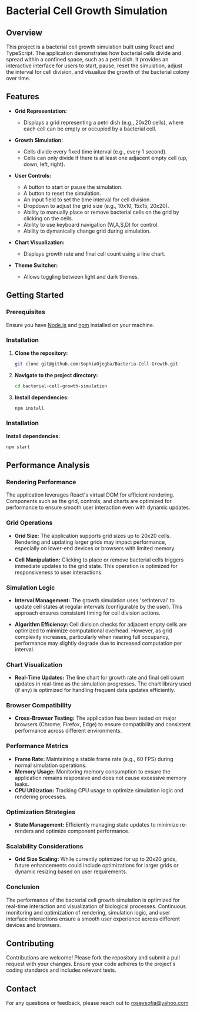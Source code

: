 # Bacterial Cell Growth Simulation

## Overview

This project is a bacterial cell growth simulation built using React and TypeScript. The application demonstrates how bacterial cells divide and spread within a confined space, such as a petri dish. It provides an interactive interface for users to start, pause, reset the simulation, adjust the interval for cell division, and visualize the growth of the bacterial colony over time.

## Features

- **Grid Representation:** 
  - Displays a grid representing a petri dish (e.g., 20x20 cells), where each cell can be empty or occupied by a bacterial cell.
  
- **Growth Simulation:**
  - Cells divide every fixed time interval (e.g., every 1 second).
  - Cells can only divide if there is at least one adjacent empty cell (up, down, left, right).
  
- **User Controls:**
  - A button to start or pause the simulation.
  - A button to reset the simulation.
  - An input field to set the time interval for cell division.
  - Dropdown to adjust the grid size (e.g., 10x10, 15x15, 20x20).
  - Ability to manually place or remove bacterial cells on the grid by clicking on the cells.
  - Ability to use keyboard navigation (W,A,S,D) for control.
  - Ability to dymanically change grid during simulation.

- **Chart Visualization:**
  - Displays growth rate and final cell count using a line chart.
  
- **Theme Switcher:**
  - Allows toggling between light and dark themes.

## Getting Started

### Prerequisites

Ensure you have [Node.js](https://nodejs.org/) and [npm](https://www.npmjs.com/) installed on your machine.

### Installation

1. **Clone the repository:**

   ```bash
   git clone git@github.com:SophiaOjegba/Bacteria-Cell-Growth.git
2. **Navigate to the project directory:**
    ```bash
    cd bacterial-cell-growth-simulation
3. **Install dependencies:**
    ```bash
    npm install
    ```

### Installation

  **Install dependencies:**
  ```bash
  npm start
  ```

## Performance Analysis

### Rendering Performance

The application leverages React's virtual DOM for efficient rendering. Components such as the grid, controls, and charts are optimized for performance to ensure smooth user interaction even with dynamic updates.

### Grid Operations

- **Grid Size:** The application supports grid sizes up to 20x20 cells. Rendering and updating larger grids may impact performance, especially on lower-end devices or browsers with limited memory.

- **Cell Manipulation:** Clicking to place or remove bacterial cells triggers immediate updates to the grid state. This operation is optimized for responsiveness to user interactions.

### Simulation Logic

- **Interval Management:** The growth simulation uses 'setInterval' to update cell states at regular intervals (configurable by the user). This approach ensures consistent timing for cell division actions.

- **Algorithm Efficiency:** Cell division checks for adjacent empty cells are optimized to minimize computational overhead. However, as grid complexity increases, particularly when nearing full occupancy, performance may slightly degrade due to increased computation per interval.

### Chart Visualization

- **Real-Time Updates:** The line chart for growth rate and final cell count updates in real-time as the simulation progresses. The chart library used (if any) is optimized for handling frequent data updates efficiently.

### Browser Compatibility

- **Cross-Browser Testing:** The application has been tested on major browsers (Chrome, Firefox, Edge) to ensure compatibility and consistent performance across different environments.

### Performance Metrics

- **Frame Rate:** Maintaining a stable frame rate (e.g., 60 FPS) during normal simulation operations.
- **Memory Usage:** Monitoring memory consumption to ensure the application remains responsive and does not cause excessive memory leaks.
- **CPU Utilization:** Tracking CPU usage to optimize simulation logic and rendering processes.

### Optimization Strategies
  
- **State Management:** Efficiently managing state updates to minimize re-renders and optimize component performance.

### Scalability Considerations

- **Grid Size Scaling:** While currently optimized for up to 20x20 grids, future enhancements could include optimizations for larger grids or dynamic resizing based on user requirements.

### Conclusion

The performance of the bacterial cell growth simulation is optimized for real-time interaction and visualization of biological processes. Continuous monitoring and optimization of rendering, simulation logic, and user interface interactions ensure a smooth user experience across different devices and browsers.


## Contributing

Contributions are welcome! Please fork the repository and submit a pull request with your changes. Ensure your code adheres to the project's coding standards and includes relevant tests.

## Contact
For any questions or feedback, please reach out to roseysofia@yahoo.com